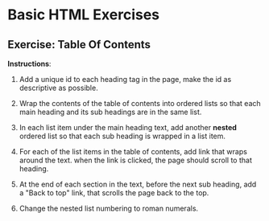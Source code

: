 # Basic HTML Exercises

## Exercise: Table Of Contents

**Instructions**:

1. Add a unique id to each heading tag in the page, make the id as descriptive as possible.

2. Wrap the contents of the table of contents into ordered lists so that each main heading and its sub headings are in the same list.

3. In each list item under the main heading text, add another **nested** ordered list so that each sub heading is wrapped in a list item.

4. For each of the list items in the table of contents, add link that wraps around the text. when the link is clicked, the page should scroll to that heading.

5. At the end of each section in the text, before the next sub heading, add a "Back to top" link, that scrolls the page back to the top.
6. Change the nested list numbering to roman numerals.